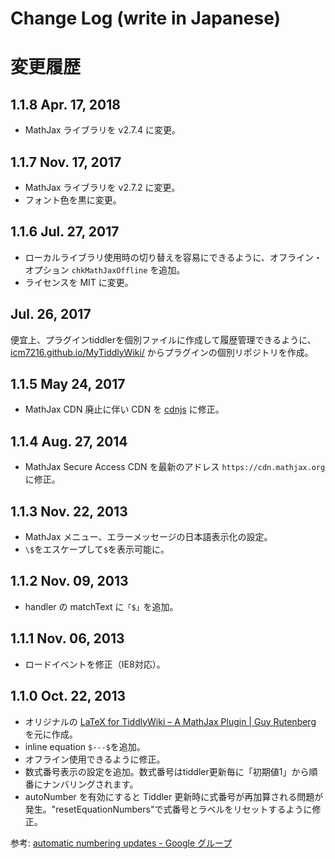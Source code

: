 # Change Log (write in Japanese)

# 変更履歴

##  1.1.8 Apr. 17, 2018

*   MathJax ライブラリを v2.7.4 に変更。

##  1.1.7 Nov. 17, 2017

*   MathJax ライブラリを v2.7.2 に変更。
*   フォント色を黒に変更。

##  1.1.6 Jul. 27, 2017

*   ローカルライブラリ使用時の切り替えを容易にできるように、オフライン・オプション `chkMathJaxOffline` を追加。
*   ライセンスを MIT に変更。

## Jul. 26, 2017

便宜上、プラグインtiddlerを個別ファイルに作成して履歴管理できるように、[icm7216.github.io/MyTiddlyWiki/](https://icm7216.github.io/MyTiddlyWiki/) からプラグインの個別リポジトリを作成。

##  1.1.5 May 24, 2017

*   MathJax CDN 廃止に伴い CDN を [cdnjs](https://cdnjs.com/) に修正。

## 1.1.4 Aug. 27, 2014

*   MathJax Secure Access CDN を最新のアドレス `https://cdn.mathjax.org` に修正。

## 1.1.3 Nov. 22, 2013

*   MathJax メニュー、エラーメッセージの日本語表示化の設定。
*   `\$`をエスケープして`$`を表示可能に。

## 1.1.2 Nov. 09, 2013

*   handler の matchText に`「$」`を追加。

## 1.1.1 Nov. 06, 2013

*   ロードイベントを修正（IE8対応）。


## 1.1.0 Oct. 22, 2013

*   オリジナルの [LaTeX for TiddlyWiki – A MathJax Plugin | Guy Rutenberg](https://www.guyrutenberg.com/2011/06/25/latex-for-tiddlywiki-a-mathjax-plugin/) を元に作成。
*   inline equation `$---$`を追加。
*   オフライン使用できるように修正。
*   数式番号表示の設定を追加。数式番号はtiddler更新毎に「初期値1」から順番にナンバリングされます。
*   autoNumber を有効にすると Tiddler 更新時に式番号が再加算される問題が発生。"resetEquationNumbers"で式番号とラベルをリセットするように修正。  

参考: [automatic numbering updates - Google グループ](https://groups.google.com/d/searchin/mathjax-users/equationNumbers/mathjax-users/kzOOFw1qtxw/5ywOF87P-KEJ)



